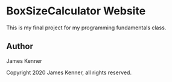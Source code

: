 # BoxSizeCalculator Website

This is my final project for my programming fundamentals class.

## Author

James Kenner

Copyright 2020 James Kenner, all rights reserved.

